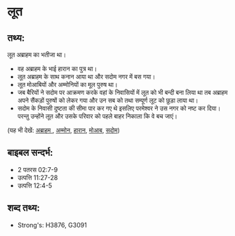 # लूत #

## तथ्य: ##

लूत अब्राहम का भतीजा था।

* वह अब्राहम के भाई हारान का पुत्र था।
* लूत अब्राहम के साथ कनान आया था और सदोम नगर में बस गया।
* लूत मोआबियों और अम्मोनियों का मूल पुरुष था।
* जब बैरियों ने सदोम पर आक्रमण करके वहां के निवासियों में लूत को भी बन्दी बना लिया था तब अब्राहम अपने सैंकड़ों पुरुषों को लेकर गया और उन सब को तथा सम्पूर्ण लूट को छुड़ा लाया था।
* सदोम के निवासी दुष्टता की सीमा पार कर गए थे इसलिए परमेश्वर ने उस नगर को नष्ट कर दिया। परन्तु उन्होंने लूत और उसके परिवार को पहले बाहर निकाला कि वे बच जाएं।

(यह भी देखें: [अब्राहम ](../abraham.md), [अम्मोन](../ammon.md), [हारान](../haran.md), [मोआब](../moab.md), [सदोम](../sodom.md))

## बाइबल सन्दर्भ: ##

* 2 पतरस 02:7-9
* उत्पत्ति 11:27-28
* उत्पत्ति 12:4-5

## शब्द तथ्य: ##

* Strong's: H3876, G3091
